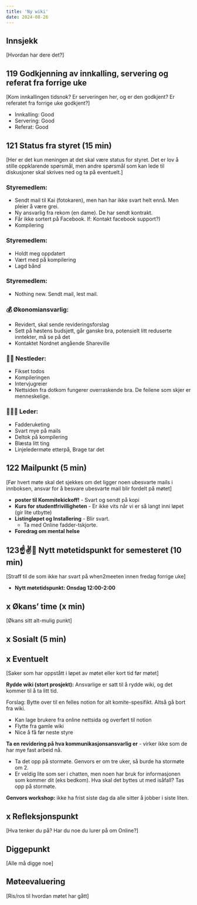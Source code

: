 ```yaml
---
title: 'Ny wiki'
date: 2024-08-26
---
```


## Innsjekk

[Hvordan har dere det?]

## 119 Godkjenning av innkalling, servering og referat fra forrige uke

[Kom innkallingen tidsnok? Er serveringen her, og er den godkjent? Er referatet fra forrige uke godkjent?]

- Innkalling: Good
- Servering: Good
- Referat: Good

## 121 Status fra styret (15 min)

[Her er det kun meningen at det skal være status for styret. Det er lov å stille oppklarende spørsmål, men andre spørsmål som kan lede til diskusjoner skal skrives ned og ta på eventuelt.]

### **Styremedlem**:

- Sendt mail til Kai (fotokaren), men han har ikke svart helt ennå. Men pleier å være grei.
- Ny ansvarlig fra rekom (en dame). De har sendt kontrakt.
- Får ikke sortert på Facebook. lf: Kontakt facebook support?)
- Kompilering

### **Styremedlem**:

- Holdt meg oppdatert
- Vært med på kompilering
- Lagd bånd

### **Styremedlem**:

- Nothing new. Sendt mail, lest mail.

### **💰** Økonomiansvarlig:

- Revidert, skal sende revideringsforslag
- Sett på høstens budsjett, går ganske bra, potensielt litt reduserte inntekter, må se på det
- Kontaktet Nordnet angående Shareville

### 👨🏼 Nestleder:

- Fikset todos
- Kompileringen
- Intervjugreier
- Nettsiden fra dotkom fungerer overraskende bra. De feilene som skjer er menneskelige.

### 🧔🏼‍♂️ Leder:

- Fadderuketing
- Svart mye på mails
- Deltok på kompilering
- Blæsta litt ting
- Linjeledermøte etterpå, Brage tar det

## 122 Mailpunkt (5 min)

[Før hvert møte skal det sjekkes om det ligger noen ubesvarte mails i innboksen, ansvar for å besvare ubesvarte mail blir fordelt på møtet]

- **poster til Kommitekickoff!** - Svart og sendt på kopi
- **Kurs for studentfrivilligheten** - Er ikke vits når vi er så langt inni løpet (gir lite utbytte)
- **Listingløpet og Installering** - Blir svart.
    - Ta med Online fadder-tskjorte.
- **Foredrag om mental helse**

## 123☝️✌️🤟 Nytt møtetidspunkt for semesteret (10 min)

[Straff til de som ikke har svart på when2meeten innen fredag forrige uke]

- **Nytt møtetidspunkt: Onsdag 12:00-2:00**

## x Økans’ time (x min)

[Økans sitt alt-mulig punkt]

## x Sosialt (5 min)

## x Eventuelt

[Saker som har oppstått i løpet av møtet eller kort tid før møtet]

**Rydde wiki (stort prosjekt):**
Ansvarlige er satt til å rydde wiki, og det kommer til å ta litt tid.

Forslag:
Bytte over til en felles notion for alt komite-spesifikt. Altså gå bort fra wiki.

- Kan lage brukere fra online nettsida og overført til notion
- Flytte fra gamle wiki
- Nice å få før neste styre

**Ta en revidering på hva kommunikasjonsansvarlig er** - virker ikke som de har mye fast arbeid nå.

- Ta det opp på stormøte. Genvors er om tre uker, så burde ha stormøte om 2.
- Er veldig lite som ser i chatten, men noen har bruk for informasjonen som kommer dit (eks bedkom). Hva skal det byttes ut med isåfall? Tas opp på stormøte.

**Genvors workshop:** ikke ha frist siste dag da alle sitter å jobber i siste liten.

## x Refleksjonspunkt

[Hva tenker du på? Har du noe du lurer på om Online?]

## Diggepunkt

[Alle må digge noe]

## Møteevaluering

[Ris/ros til hvordan møtet har gått]
